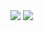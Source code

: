 <img src="https://raw.githubusercontent.com/Trendyol/android-guidelines/master/ci_ci/leylek_user_flow.png">  
<img src="https://raw.githubusercontent.com/Trendyol/android-guidelines/master/ci_ci/basic_sequence_diagram_example.png">